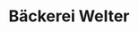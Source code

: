 ---
title: "Bäckerei Welter"
url: /moosburg-a-d-isar/baeckerei-welter-degernpoint/
shop: Bäckerei
---